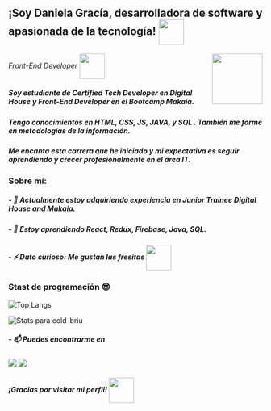 
<h2>¡Soy Daniela Gracía, desarrolladora de software y apasionada de la tecnología! <img src="https://media.giphy.com/media/dZympJRgaO5IEDcolJ/giphy.gif" width="50" align='center'></h2>
<img align='right' src="https://media.giphy.com/media/v1.Y2lkPTc5MGI3NjExMDRlOTE5OTYxNTQ4NzNkN2MzY2ZmODNhZGIzZGMxNmQ0MDYyNWRiZCZjdD1z/ePc1IPFswJbjNYkgkF/giphy.gif" width="100"></img>
<p><em>Front-End Developer    <img src="https://media.giphy.com/media/mTs11L9uuyGiI/giphy.gif" width="50" align='center'> 
</em></p>




##### Soy estudiante de Certified Tech Developer en Digital House  y Front-End Developer en el Bootcamp Makaia.
##### Tengo conocimientos en HTML, CSS, JS, JAVA, y SQL . También me formé en metodologías de la información. 
##### Me encanta esta carrera que he iniciado y mi expectativa es seguir aprendiendo y crecer profesionalmente en el área IT.

### Sobre mí:

<h5>- 🔭 Actualmente estoy adquiriendo experiencia en Junior Trainee Digital House and Makaia.</h5>
<h5>- 🌱 Estoy aprendiendo React, Redux, Firebase, Java, SQL.</h5>
<h5>- ⚡ Dato curioso: Me gustan las fresitas <img src="https://media.giphy.com/media/YNyCNM4rLi4OjLj4Ab/giphy.gif" width="50" align='center'></h5>





### Stast de programación 😎


![Top Langs](https://github-readme-stats.vercel.app/api/top-langs/?username=Danielaigm&show_icons=&show_icons=true&theme=dracula)  

![Stats para cold-briu](https://github-readme-stats.vercel.app/api?username=Danielaigm&show_icons=&show_icons=true&theme=dracula)


<h5>- 📫 Puedes encontrarme en</h5>
<a href="https://www.linkedin.com/in/daniela-isabel-garc%C3%ADa-montoya-153419241/" target="_blank"><img src="https://img.shields.io/badge/-LinkedIn-%230077B5?style=for-the-badge&logo=linkedin&logoColor=white" target="_blank"></a>
<a href = "mailto:danigarci852@gmail.com"><img src="https://img.shields.io/badge/-Gmail-%23333?style=for-the-badge&logo=gmail&logoColor=white" target="_blank"></a>

<h5>¡Gracias por visitar mi perfil!                  <img src="https://media.giphy.com/media/v1.Y2lkPTc5MGI3NjExMzk0YjM4NjRmZmY3MjgwNTk2NmZmZjliYzFiMGIyNTQ2YmQzYjE5NyZjdD1z/Qv9nWD2xZXJgVGp7w8/giphy.gif" width="50" align='center'></h5>
